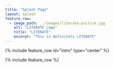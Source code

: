 ```yaml
---
title: "Splash Page"
layout: splash
feature_row:
  - image_path: ../images/literate-picture.jpg
    alt: "LITERATE Logo"
    title: "LITERATE"
    excerpt: "This is definitely LITERATE"
---
```


{% include feature_row id="intro" type="center" %}

{% include feature_row %}
